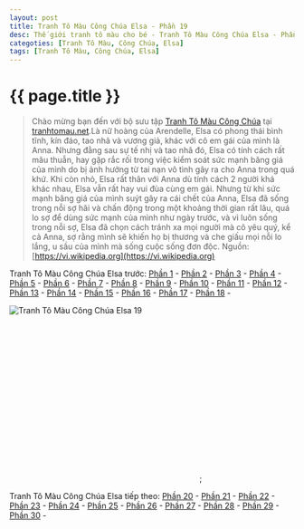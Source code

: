 ```yaml
---
layout: post
title: Tranh Tô Màu Công Chúa Elsa - Phần 19
desc: Thế giới tranh tô màu cho bé - Tranh Tô Màu Công Chúa Elsa - Phần 19
categoties: [Tranh Tô Màu, Công Chúa, Elsa]
tags: [Tranh Tô Màu, Công Chúa, Elsa]
---
```

{{ page.title }}
================
> Chào mừng bạn đến với bộ sưu tập [Tranh Tô Màu Công Chúa](http://tranhtomau.net/) tại [tranhtomau.net](http://tranhtomau.net/).Là nữ hoàng của Arendelle, Elsa có phong thái bình tĩnh, kín đáo, tao nhã và vương giả, khác với cô em gái của mình là Anna. Nhưng đằng sau sự tế nhị và tao nhã đó, Elsa có tính cách rất mâu thuẫn, hay gặp rắc rối trong việc kiểm soát sức mạnh băng giá của mình do bị ảnh hưởng từ tai nạn vô tình gây ra cho Anna trong quá khứ. Khi còn nhỏ, Elsa rất thân với Anna dù tính cách 2 người khá khác nhau, Elsa vẫn rất hay vui đùa cùng em gái. Nhưng từ khi sức mạnh băng giá của mình suýt gây ra cái chết của Anna, Elsa đã sống trong nỗi sợ hãi và chấn động trong một khoảng thời gian rất lâu, quá lo sợ để dùng sức mạnh của mình như ngày trước, và vì luôn sống trong nỗi sợ, Elsa đã chọn cách tránh xa mọi người mà cô yêu quý, kể cả Anna, sợ rằng mình sẽ khiến họ bị thương và che giấu mọi nỗi lo lắng, u sầu của mình mà sống cuộc sống đơn độc. Nguồn: [https://vi.wikipedia.org](https://vi.wikipedia.org)

Tranh Tô Màu Công Chúa Elsa trước: [Phần 1](http://tranhtomau.net/2018/01/22/Tranh-To-Mau-Cong-Chua-Elsa-phan-1.html) - [Phần 2](http://tranhtomau.net/2018/01/22/Tranh-To-Mau-Cong-Chua-Elsa-phan-2.html) - [Phần 3](http://tranhtomau.net/2018/01/22/Tranh-To-Mau-Cong-Chua-Elsa-phan-3.html) - [Phần 4](http://tranhtomau.net/2018/01/22/Tranh-To-Mau-Cong-Chua-Elsa-phan-4.html) - [Phần 5](http://tranhtomau.net/2018/01/22/Tranh-To-Mau-Cong-Chua-Elsa-phan-5.html) - [Phần 6](http://tranhtomau.net/2018/01/22/Tranh-To-Mau-Cong-Chua-Elsa-phan-6.html) - [Phần 7](http://tranhtomau.net/2018/01/22/Tranh-To-Mau-Cong-Chua-Elsa-phan-7.html) - [Phần 8](http://tranhtomau.net/2018/01/22/Tranh-To-Mau-Cong-Chua-Elsa-phan-8.html) - [Phần 9](http://tranhtomau.net/2018/01/22/Tranh-To-Mau-Cong-Chua-Elsa-phan-9.html) - [Phần 10](http://tranhtomau.net/2018/01/22/Tranh-To-Mau-Cong-Chua-Elsa-phan-10.html) - [Phần 11](http://tranhtomau.net/2018/01/22/Tranh-To-Mau-Cong-Chua-Elsa-phan-11.html) - [Phần 12](http://tranhtomau.net/2018/01/22/Tranh-To-Mau-Cong-Chua-Elsa-phan-12.html) - [Phần 13](http://tranhtomau.net/2018/01/22/Tranh-To-Mau-Cong-Chua-Elsa-phan-13.html) - [Phần 14](http://tranhtomau.net/2018/01/22/Tranh-To-Mau-Cong-Chua-Elsa-phan-14.html) - [Phần 15](http://tranhtomau.net/2018/01/22/Tranh-To-Mau-Cong-Chua-Elsa-phan-15.html) - [Phần 16](http://tranhtomau.net/2018/01/22/Tranh-To-Mau-Cong-Chua-Elsa-phan-16.html) - [Phần 17](http://tranhtomau.net/2018/01/22/Tranh-To-Mau-Cong-Chua-Elsa-phan-17.html) - [Phần 18](http://tranhtomau.net/2018/01/22/Tranh-To-Mau-Cong-Chua-Elsa-phan-18.html) - 

![Tranh Tô Màu Công Chúa Elsa 19](http://tranhtomau.net/img1/Tranh-To-Mau-Cong-Chua-Elsa%20(19).jpg "Tranh Tô Màu Công Chúa Elsa 19")

<script async src="//pagead2.googlesyndication.com/pagead/js/adsbygoogle.js"></script><!-- tranhtomau_ads --><ins class="adsbygoogle" style="display:inline-block;width:336px;height:280px" data-ad-client="ca-pub-6753140515841889" data-ad-slot="9179023662"></ins><script>(adsbygoogle = window.adsbygoogle || []).push({});</script>;

Tranh Tô Màu Công Chúa Elsa tiếp theo: [Phần 20](http://tranhtomau.net/2018/01/22/Tranh-To-Mau-Cong-Chua-Elsa-phan-20.html) - [Phần 21](http://tranhtomau.net/2018/01/22/Tranh-To-Mau-Cong-Chua-Elsa-phan-21.html) - [Phần 22](http://tranhtomau.net/2018/01/22/Tranh-To-Mau-Cong-Chua-Elsa-phan-22.html) - [Phần 23](http://tranhtomau.net/2018/01/22/Tranh-To-Mau-Cong-Chua-Elsa-phan-23.html) - [Phần 24](http://tranhtomau.net/2018/01/22/Tranh-To-Mau-Cong-Chua-Elsa-phan-24.html) - [Phần 25](http://tranhtomau.net/2018/01/22/Tranh-To-Mau-Cong-Chua-Elsa-phan-25.html) - [Phần 26](http://tranhtomau.net/2018/01/22/Tranh-To-Mau-Cong-Chua-Elsa-phan-26.html) - [Phần 27](http://tranhtomau.net/2018/01/22/Tranh-To-Mau-Cong-Chua-Elsa-phan-27.html) - [Phần 28](http://tranhtomau.net/2018/01/22/Tranh-To-Mau-Cong-Chua-Elsa-phan-28.html) - [Phần 29](http://tranhtomau.net/2018/01/22/Tranh-To-Mau-Cong-Chua-Elsa-phan-29.html) - [Phần 30](http://tranhtomau.net/2018/01/22/Tranh-To-Mau-Cong-Chua-Elsa-phan-30.html) - 
